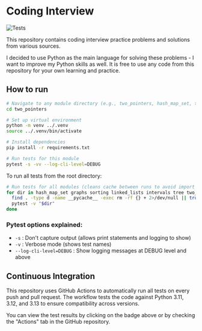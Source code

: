 # Coding Interview

![Tests](https://github.com/tomaszmichalak/coding-interview/actions/workflows/test.yml/badge.svg)

This repository contains coding interview practice problems and solutions from various sources.

I decided to use Python as the main language for solving these problems - I want to improve my Python skills as well.
It is free to use any code from this repository for your own learning and practice.

## How to run

```bash
# Navigate to any module directory (e.g., two_pointers, hash_map_set, tree, etc.)
cd two_pointers

# Set up virtual environment
python -m venv ../.venv
source ../.venv/bin/activate

# Install dependencies
pip install -r requirements.txt

# Run tests for this module
pytest -s -vv --log-cli-level=DEBUG
```

To run all tests from the root directory:
```bash
# Run tests for all modules (cleans cache between runs to avoid import conflicts)
for dir in hash_map_set graphs sorting linked_lists intervals tree two_pointers; do
  find . -type d -name __pycache__ -exec rm -rf {} + 2>/dev/null || true
  pytest -v "$dir"
done
```

### Pytest options explained:
- `-s` : Don't capture output (allows print statements and logging to show)
- `-v` : Verbose mode (shows test names)
- `--log-cli-level=DEBUG` : Show logging messages at DEBUG level and above

## Continuous Integration

This repository uses GitHub Actions to automatically run all tests on every push and pull request. The workflow tests the code against Python 3.11, 3.12, and 3.13 to ensure compatibility across versions.

You can view the test results by clicking on the badge above or by checking the "Actions" tab in the GitHub repository.